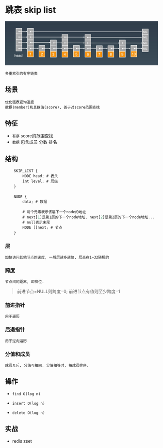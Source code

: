 # 跳表 skip list

![img](res/ds-skiplist.png)

    多重索引的有序链表

## 场景

    优化链表查询速度
    数据(member)和其数值(score), 善于对score范围查找

## 特征

- `有序` score的范围查找
- `数据` 包含成员 分数 排名

## 结构

```js
    SKIP_LIST {
        NODE head; # 表头
        int level; # 层级
    }

    NODE {
        data; # 数据

        # 每个元素表示该层下一个node的地址
        # next[1]是第1层的下一个node地址, next[2]是第2层的下一个node地址...
        # null表示末尾
        NODE []next; # 节点
    }
```

### 层

    加快访问其他节点的速度, 一般层越多越快, 层高在1~32随机的

### 跨度

    节点间的距离, 即排位.

> 前进节点=NULL则跨度=0; 前进节点有值则至少跨度=1  

### 前进指针

    用于遍历

### 后退指针

    用于逆向遍历

### 分值和成员

    成员互斥, 分值可相同. 分值相等时, 按成员排序.

## 操作

- `find O(log n)`

- `insert O(log n)`

- `delete O(log n)`

## 实战

- redis zset
